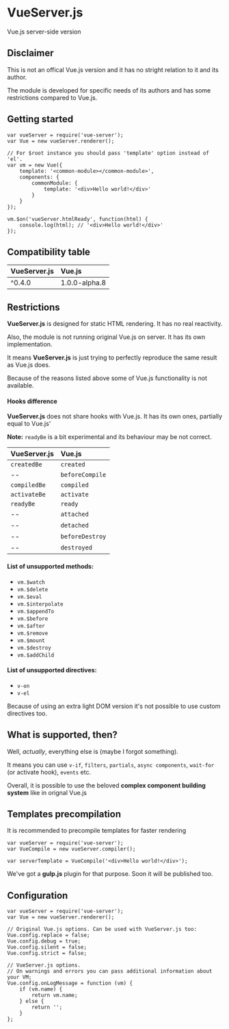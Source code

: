 VueServer.js
========

Vue.js server-side version


Disclaimer
---

This is not an offical Vue.js version and it has no stright relation to it and its author.

The module is developed for specific needs of its authors and has some restrictions compared to Vue.js.

Getting started
---

```
var vueServer = require('vue-server');
var Vue = new vueServer.renderer();

// For $root instance you should pass 'template' option instead of 'el'.
var vm = new Vue({
    template: '<common-module></common-module>',
    components: {
        commonModule: {
            template: '<div>Hello world!</div>'
        }
    }
});

vm.$on('vueServer.htmlReady', function(html) {
    console.log(html); // '<div>Hello world!</div>'
});
```

Compatibility table
---

| VueServer.js  | Vue.js        |
| :------------ |:------------- |
| ^0.4.0        | 1.0.0-alpha.8 |


Restrictions
---

**VueServer.js** is designed for static HTML rendering. It has no real reactivity.

Also, the module is not running original Vue.js on server. It has its own implementation.

It means **VueServer.js** is just trying to perfectly reproduce the same result as Vue.js does.

Because of the reasons listed above some of Vue.js functionality is not available.


#### Hooks difference
**VueServer.js** does not share hooks with Vue.js. It has its own ones, partially equal to Vue.js'

**Note:** `readyBe` is a bit experimental and its behaviour may be not correct.

| VueServer.js  | Vue.js        |
| :------------ |:------------- |
| `createdBe`     | `created`       |
| --            | `beforeCompile` |
| `compiledBe`    | `compiled`      |
| `activateBe`    | `activate`      |
| `readyBe`       | `ready`         |
| --            | `attached`      |
| --            | `detached`      |
| --            | `beforeDestroy` |
| --            | `destroyed`     |



#### List of unsupported methods:
* `vm.$watch`
* `vm.$delete`
* `vm.$eval`
* `vm.$interpolate`
* `vm.$appendTo`
* `vm.$before`
* `vm.$after`
* `vm.$remove`
* `vm.$mount`
* `vm.$destroy`
* `vm.$addChild`


#### List of unsupported directives:
* `v-on`
* `v-el`

Because of using an extra light DOM version it's not possible to use custom directives too.

## What is supported, then?
Well, *actually*, everything else is (maybe I forgot something).

It means you can use `v-if`, `filters`, `partials`, `async components`, `wait-for` (or activate hook), `events` etc.

Overall, it is possible to use the beloved **complex component building system** like in orignal Vue.js


Templates precompilation
---

It is recommended to precompile templates for faster rendering

```
var vueServer = require('vue-server');
var VueCompile = new vueServer.compiler();

var serverTemplate = VueCompile('<div>Hello world!</div>');
```

We've got a **gulp.js** plugin for that purpose. Soon it will be published too.


Configuration
---

```
var vueServer = require('vue-server');
var Vue = new vueServer.renderer();

// Original Vue.js options. Can be used with VueServer.js too:
Vue.config.replace = false;
Vue.config.debug = true;
Vue.config.silent = false;
Vue.config.strict = false;

// VueServer.js options.
// On warnings and errors you can pass additional information about your VM;
Vue.config.onLogMessage = function (vm) {
    if (vm.name) {
        return vm.name;
    } else {
        return '';
    }
};
```
